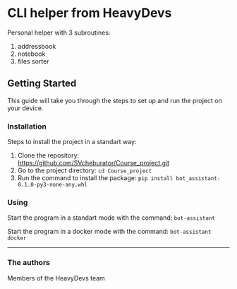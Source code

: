 # CLI helper from HeavyDevs

Personal helper with 3 subroutines:

 1. addressbook
 2. notebook
 3. files sorter

## Getting Started

This guide will take you through the steps to set up and run the project on your device.


### Installation

Steps to install the project in a standart way:

1. Clone the repository: https://github.com/SVcheburator/Course_project.git
2. Go to the project directory: `cd Course_project`
3. Run the command to install the package: `pip install bot_assistant-0.1.0-py3-none-any.whl`

### Using

Start the program in a standart mode with the command: `bot-assistant`

Start the program in a docker mode with the command: `bot-assistant docker`

---------

### The authors

Members of the HeavyDevs team

